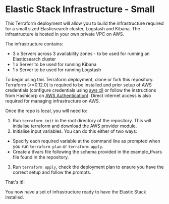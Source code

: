  # Elastic Stack Infrastructure - Small

 This Terraform deployment will allow you to build the infrastructure required for a small sized Elasticsearch cluster, Logstash and Kibana. The infrastructure is hosted in your own private VPC on AWS. 

 The infrastructure contains:
 * 3 x Servers across 3 availability zones - to be used for running an Elasticsearch cluster
 * 1 x Server to be used for running Kibana
 * 1 x Server to be used for running Logstash

 To begin using this Terraform deployment, clone or fork this repository. Terraform (>=0.12.0) is required to be installed and prior setup of AWS credentials (configure credentials using [aws cli](https://docs.aws.amazon.com/cli/latest/userguide/cli-chap-configure.html) or follow the instructions from Hashicorp on [AWS Authentication](https://www.terraform.io/docs/providers/aws/index.html#authentication)). Direct internet access is also required for managing infrastructure on AWS.
 
 Once the repo is local, you will need to:
 1. Run `terraform init` in the root directory of the repository. This will initialise terraform and download the AWS provider module.
 2. Initialise input variables. You can do this either of two ways:
   * Specify each required variable at the command line as prompted when you run `terraform plan` or `terraform apply`.
   * Create a tfvars file following the schema provided in the example_tfvars file found in the repository. 
 3. Run `terraform apply`, check the deployment plan to ensure you have the correct setup and follow the prompts.

 That's it!!

 You now have a set of infrastructure ready to have the Elastic Stack installed.

